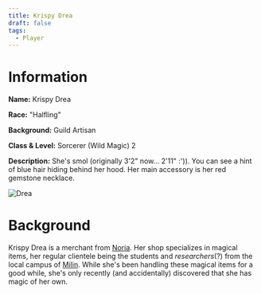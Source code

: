 ```yaml
---
title: Krispy Drea
draft: false
tags:
  - Player
---
```

# Information
**Name:** Krispy Drea 

**Race:** "Halfling" 

**Background:** Guild Artisan 

**Class & Level:** Sorcerer (Wild Magic) 2 

**Description:** She's smol (originally 3'2" now... 2'11" :')). You can see a hint of blue hair hiding behind her hood. Her main accessory is her red gemstone necklace.

![Drea](images/Krispy.png)

# Background
Krispy Drea is a merchant from [Noria](../5.%20Locations/Agnor/Noria.md). Her shop specializes in magical items, her regular clientele being the students and _researchers_(?) from the local campus of [Milin](Milin). While she's been handling these magical items for a good while, she's only recently (and accidentally) discovered that she has magic of her own.